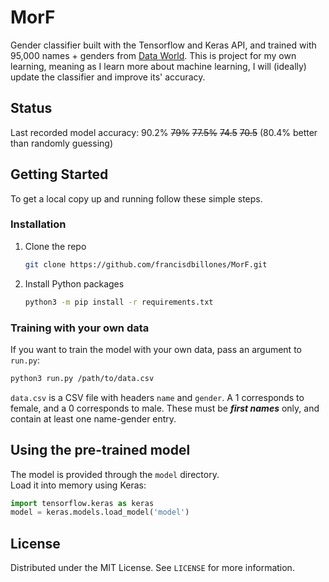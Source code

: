 # MorF
Gender classifier built with the Tensorflow and Keras API, and trained with 95,000 names + genders from [Data World](https://data.world/howarder/gender-by-name).
This is project for my own learning, meaning as I learn more about machine learning, I will (ideally) update the classifier and improve its' accuracy.

<!-- Status indicators -->
## Status
Last recorded model accuracy: 90.2% ~~79%~~ ~~77.5%~~ ~~74.5~~ ~~70.5~~ (80.4% better than randomly guessing)
<br>


<!-- GETTING STARTED -->
## Getting Started

To get a local copy up and running follow these simple steps.

### Installation

1. Clone the repo
   ```sh
   git clone https://github.com/francisdbillones/MorF.git
   ```
2. Install Python packages
   ```sh
   python3 -m pip install -r requirements.txt
   ```

### Training with your own data
If you want to train the model with your own data, pass an argument to `run.py`:
```sh
python3 run.py /path/to/data.csv
```
`data.csv` is a CSV file with headers `name` and `gender`. A 1 corresponds to female, and a
0 corresponds to male. These must be ***first names*** only, and contain at least one name-gender entry.

<!-- USAGE EXAMPLES -->
## Using the pre-trained model

The model is provided through the `model` directory. <br>
Load it into memory using Keras:
```py
import tensorflow.keras as keras
model = keras.models.load_model('model')
```


<!-- LICENSE -->
## License

Distributed under the MIT License. See `LICENSE` for more information.
